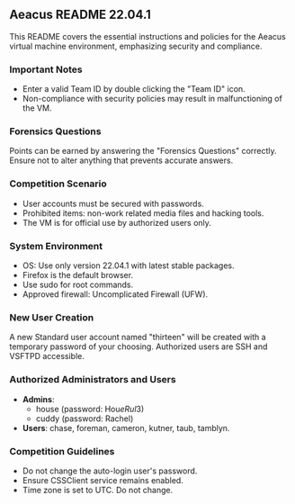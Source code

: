 ## Aeacus README 22.04.1

This README covers the essential instructions and policies for the Aeacus virtual machine environment, emphasizing security and compliance. 

### Important Notes
- Enter a valid Team ID by double clicking the "Team ID" icon.
- Non-compliance with security policies may result in malfunctioning of the VM.

### Forensics Questions
Points can be earned by answering the "Forensics Questions" correctly. Ensure not to alter anything that prevents accurate answers.

### Competition Scenario
- User accounts must be secured with passwords.
- Prohibited items: non-work related media files and hacking tools.
- The VM is for official use by authorized users only.

### System Environment
- OS: Use only version 22.04.1 with latest stable packages.
- Firefox is the default browser.
- Use sudo for root commands.
- Approved firewall: Uncomplicated Firewall (UFW).

### New User Creation
A new Standard user account named "thirteen" will be created with a temporary password of your choosing. Authorized users are SSH and VSFTPD accessible.

### Authorized Administrators and Users
- **Admins**: 
  - house (password: Hou$eRul3$)
  - cuddy (password: Rachel)  
- **Users**: chase, foreman, cameron, kutner, taub, tamblyn.

### Competition Guidelines
- Do not change the auto-login user's password.
- Ensure CSSClient service remains enabled.
- Time zone is set to UTC. Do not change.
